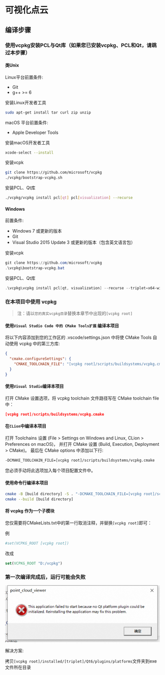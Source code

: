 # 可视化点云

## 编译步骤

### 使用vcpkg安装PCL与Qt库（如果您已安装vcpkg、PCL和Qt，请跳过本步骤）

#### 类Unix

Linux平台前置条件:

* Git
* g++ >= 6

安装Linux开发者工具

```bash
sudo apt-get install tar curl zip unzip
```

macOS 平台前置条件:

* Apple Developer Tools

安装macOS开发者工具

```bash
xcode-select --install
```

安装vcpk

```bash
git clone https://github.com/microsoft/vcpkg
./vcpkg/bootstrap-vcpkg.sh
```

安装PCL、Qt库

```bash
./vcpkg/vcpkg install pcl[qt] pcl[visualization] --recurse
```

#### Windows

前置条件:

* Windows 7 或更新的版本
* Git
* Visual Studio 2015 Update 3 或更新的版本（包含英文语言包）

安装vcpk

```powershell
git clone https://github.com/microsoft/vcpkg
.\vcpkg\bootstrap-vcpkg.bat
```

安装PCL、Qt库

```powershell
.\vcpkg\vcpkg install pcl[qt, visualization] --recurse --triplet=x64-windows
```

### 在本项目中使用 vcpkg

> 注：请以`您的真实vcpkg目录`替换本章节中出现的`[vcpkg root]`

#### 使用`Visual Studio Code 中的 CMake Tools扩展` 编译本项目

将以下内容添加到您的工作区的 .vscode/settings.json 中将使 CMake Tools 自动使用 vcpkg 中的第三方库:

```json
{
  "cmake.configureSettings": {
    "CMAKE_TOOLCHAIN_FILE": "[vcpkg root]/scripts/buildsystems/vcpkg.cmake"
  }
}
```

#### 使用`Visual Studio`编译本项目

打开 CMake 设置选项，将 vcpkg toolchain 文件路径写在 CMake toolchain file 中：

```cmake
[vcpkg root]/scripts/buildsystems/vcpkg.cmake
```

#### 在`CLion`中编译本项目

打开 Toolchains 设置 (File > Settings on Windows and Linux, CLion > Preferences on macOS)， 并打开 CMake 设置 (Build, Execution, Deployment > CMake)。 最后在 CMake options 中添加以下行:

```bash
-DCMAKE_TOOLCHAIN_FILE=[vcpkg root]/scripts/buildsystems/vcpkg.cmake
```

您必须手动将此选项加入每个项目配置文件中。

#### 使用命令行编译本项目

```bash
cmake -B [build directory] -S . "-DCMAKE_TOOLCHAIN_FILE=[vcpkg root]/scripts/buildsystems/vcpkg.cmake"
cmake --build [build directory]
```

#### 将 vcpkg 作为一个子模块

您仅需要将CMakeLists.txt中的第一行取消注释，并替换`[vcpkg root]`即可：

例

```cmake
#set(VCPKG_ROOT [vcpkg root])
```

改成

```cmake
set(VCPKG_ROOT "D:/vcpkg")
```

### 第一次编译完成后，运行可能会失败

![platform初始化失败](/docs/img/platform_not_initialized.png)

解决方案:

拷贝`[vcpkg root]/installed/[triplet]/Qt6/plugins/platforms`文件夹到exe文件所在目录

